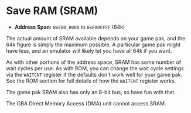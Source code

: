 # Save RAM (SRAM)

* **Address Span:** `0xE00_0000` to `0xE00FFFF` (64k)

The actual amount of SRAM available depends on your game pak, and the 64k figure
is simply the maximum possible. A particular game pak might have less, and an
emulator will likely let you have all 64k if you want.

As with other portions of the address space, SRAM has some number of wait cycles
per use. As with ROM, you can change the wait cycle settings via the `WAITCNT`
register if the defaults don't work well for your game pak. See the ROM section
for full details of how the `WAITCNT` register works.

The game pak SRAM also has only an 8-bit bus, so have fun with that.

The GBA Direct Memory Access (DMA) unit cannot access SRAM.
